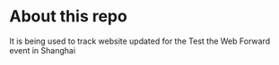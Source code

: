 # About this repo

It is being used to track website updated for the Test the Web Forward event in Shanghai

